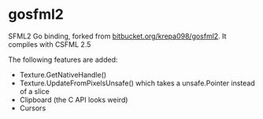 # gosfml2

SFML2 Go binding, forked from [bitbucket.org/krepa098/gosfml2](https://bitbucket.org/krepa098/gosfml2). It compiles with CSFML 2.5

The following features are added:

 - Texture.GetNativeHandle()
 - Texture.UpdateFromPixelsUnsafe() which takes a unsafe.Pointer instead of a slice
 - Clipboard (the C API looks weird)
 - Cursors
